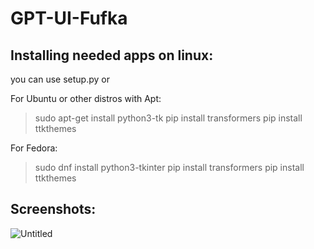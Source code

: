 # GPT-UI-Fufka
## Installing needed apps on linux:
you can use setup.py or

For Ubuntu or other distros with Apt:
>sudo apt-get install python3-tk
>pip install transformers
>pip install ttkthemes

For Fedora:
>sudo dnf install python3-tkinter
>pip install transformers
>pip install ttkthemes


## Screenshots:


![Untitled](https://user-images.githubusercontent.com/62938195/200884807-0b1b67a2-aa1f-4226-9eca-c16e4e4f9dfd.png)
